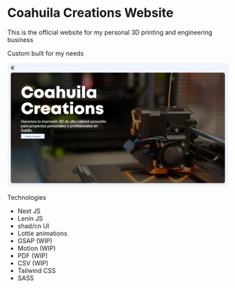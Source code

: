 # Coahuila Creations Website
This is the official website for my personal 3D printing and engineering business

Custom built for my needs

![](./assets/hero.png)

Technologies
- Next JS
- Lenin JS
- shad/cn UI
- Lottie animations
- GSAP (WIP)
- Motion (WIP)
- PDF (WIP)
- CSV (WIP)
- Tailwind CSS
- SASS